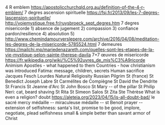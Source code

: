4 R emblem https://apostolicchurchqld.org.au/definition-of-the-4-r-emblem/
7 degres ascension spirituelle https://fsj.fr/2013/09/les-7-degres-lascension-spirituelle/ http://voiemystique.free.fr/ruysbroeck_sept_degres.htm
7 degres misericorde 1) absence de jugement 2) compassion 3) confiance pardon/resilience 4) absolution 5) http://www.chemindamourverslepere.com/archive/2016/04/08/meditation-les-degres-de-la-misericorde-5785524.html
7 demeures https://mailchi.mp/mariedenazareth.com/quelles-sont-les-etapes-de-la-vie-mystique-selon-sainte-therese-davila
7+7 œuvres de misericorde https://fr.wikipedia.org/wiki/%C5%92uvres_de_mis%C3%A9ricorde
Animism
Apostles - what happened to them
Countries - how christianism was introduced
Fatima: message, children, secrets
Human sacrifice
Jacques Fesch
Lourdes
Natural Religiosity
Russian Pilgrim
St (france)
St Benedict Joseph Labre
St Carmélites de Compiègne
St David the Dendrite
St Francis
St Jeanne d'Arc
St John Bosco
St Mary -- of the pillar
St Philip Neri: cat, beard shaving
St Rita
St Simeon Salos
St Zita
Ste Thérèse
What is even a religion?
doubt https://aleteia.org/2023/04/15/is-all-doubt-bad/
le sacré
mercy
médaille -- miraculeuse
médaille -- st Benoit
prayer -- extension of selfishness: santa's list, promise to be good, implore, negotiate, plead
selfishness
small & simple better than savant
armor of Christ
